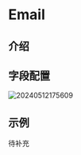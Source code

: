 # Email

## 介绍

## 字段配置

![20240512175609](https://static-docs.nocobase.com/20240512175609.png)

## 示例

待补充